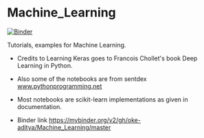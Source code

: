 # Machine_Learning

[![Binder](https://mybinder.org/badge_logo.svg)](https://mybinder.org/v2/gh/oke-aditya/Machine_Learning/master)

Tutorials, examples for Machine Learning.

- Credits to Learning Keras goes to Francois Chollet's book Deep Learning in Python.
- Also some of the notebooks are from sentdex www.pythonprogramming.net
- Most notebooks are scikit-learn implementations as given in documentation.


- Binder link https://mybinder.org/v2/gh/oke-aditya/Machine_Learning/master
